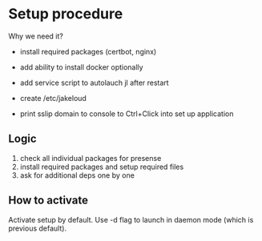 # Setup procedure

Why we need it?
- install required packages (certbot, nginx)
- add ability to install docker optionally
- add service script to autolauch jl after restart
- create /etc/jakeloud

- print sslip domain to console to Ctrl+Click into
set up application

## Logic
1. check all individual packages for presense
2. install required packages and setup required files
3. ask for additional deps one by one

## How to activate
Activate setup by default. Use -d flag to launch in
daemon mode (which is previous default).
